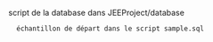 script de la database dans  JEEProject/database
     
      échantillon de départ dans le script sample.sql

      
